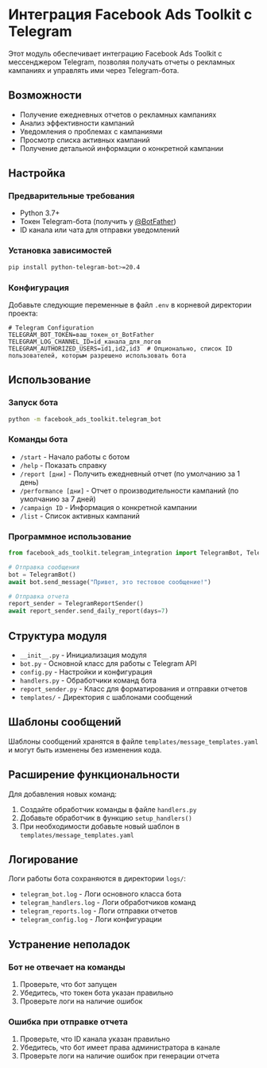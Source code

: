 # Интеграция Facebook Ads Toolkit с Telegram

Этот модуль обеспечивает интеграцию Facebook Ads Toolkit с мессенджером Telegram, позволяя получать отчеты о рекламных кампаниях и управлять ими через Telegram-бота.

## Возможности

- Получение ежедневных отчетов о рекламных кампаниях
- Анализ эффективности кампаний
- Уведомления о проблемах с кампаниями
- Просмотр списка активных кампаний
- Получение детальной информации о конкретной кампании

## Настройка

### Предварительные требования

- Python 3.7+
- Токен Telegram-бота (получить у [@BotFather](https://t.me/BotFather))
- ID канала или чата для отправки уведомлений

### Установка зависимостей

```bash
pip install python-telegram-bot>=20.4
```

### Конфигурация

Добавьте следующие переменные в файл `.env` в корневой директории проекта:

```
# Telegram Configuration
TELEGRAM_BOT_TOKEN=ваш_токен_от_BotFather
TELEGRAM_LOG_CHANNEL_ID=id_канала_для_логов
TELEGRAM_AUTHORIZED_USERS=id1,id2,id3  # Опционально, список ID пользователей, которым разрешено использовать бота
```

## Использование

### Запуск бота

```bash
python -m facebook_ads_toolkit.telegram_bot
```

### Команды бота

- `/start` - Начало работы с ботом
- `/help` - Показать справку
- `/report [дни]` - Получить ежедневный отчет (по умолчанию за 1 день)
- `/performance [дни]` - Отчет о производительности кампаний (по умолчанию за 7 дней)
- `/campaign ID` - Информация о конкретной кампании
- `/list` - Список активных кампаний

### Программное использование

```python
from facebook_ads_toolkit.telegram_integration import TelegramBot, TelegramReportSender

# Отправка сообщения
bot = TelegramBot()
await bot.send_message("Привет, это тестовое сообщение!")

# Отправка отчета
report_sender = TelegramReportSender()
await report_sender.send_daily_report(days=7)
```

## Структура модуля

- `__init__.py` - Инициализация модуля
- `bot.py` - Основной класс для работы с Telegram API
- `config.py` - Настройки и конфигурация
- `handlers.py` - Обработчики команд бота
- `report_sender.py` - Класс для форматирования и отправки отчетов
- `templates/` - Директория с шаблонами сообщений

## Шаблоны сообщений

Шаблоны сообщений хранятся в файле `templates/message_templates.yaml` и могут быть изменены без изменения кода.

## Расширение функциональности

Для добавления новых команд:

1. Создайте обработчик команды в файле `handlers.py`
2. Добавьте обработчик в функцию `setup_handlers()`
3. При необходимости добавьте новый шаблон в `templates/message_templates.yaml`

## Логирование

Логи работы бота сохраняются в директории `logs/`:
- `telegram_bot.log` - Логи основного класса бота
- `telegram_handlers.log` - Логи обработчиков команд
- `telegram_reports.log` - Логи отправки отчетов
- `telegram_config.log` - Логи конфигурации

## Устранение неполадок

### Бот не отвечает на команды

1. Проверьте, что бот запущен
2. Убедитесь, что токен бота указан правильно
3. Проверьте логи на наличие ошибок

### Ошибка при отправке отчета

1. Проверьте, что ID канала указан правильно
2. Убедитесь, что бот имеет права администратора в канале
3. Проверьте логи на наличие ошибок при генерации отчета 
